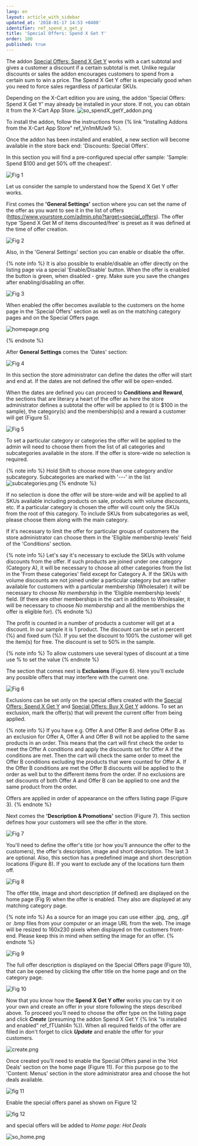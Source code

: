```yaml
---
lang: en
layout: article_with_sidebar
updated_at: '2018-01-17 14:53 +0400'
identifier: ref_spend_x_get_y
title: 'Special Offers: Spend X Get Y'
order: 100
published: true
---
```

The addon [Special Offers: Spend X Get Y](https://market.x-cart.com/addons/spend-x-get-y.html) works with a cart subtotal and gives a customer a discount if a certain subtotal is met. Unlike regular discounts or sales the addon encourages customers to spend from a certain sum to win a price. The Spend X Get Y offer is especially good when you need to force sales regardless of particular SKUs. 

Depending on the X-Cart edition you are using, the addon 'Special Offers: Spend X Get Y' may already be installed in your store. If not, you can obtain it from the X-Cart App Store. 
![so_spendX_getY_addon.png]({{site.baseurl}}/attachments/ref_spend_x_get_y/so_spendX_getY_addon.png)

To install the addon, follow the instructions from {% link "Installing Addons from the X-Cart App Store" ref_Vn1mMUw9 %}. 

Once the addon has been installed and enabled, a new section will become available in the store back end: 'Discounts: Special Offers'.

In this section you will find a pre-configured special offer sample: 'Sample: Spend $100 and get 50% off the cheapest'.

![Fig 1]({{site.baseurl}}/attachments/spendxgety.png)

Let us consider the sample to understand how the Spend X Get Y offer works. 

First comes the **'General Settings'** section where you can set the name of the offer as you want to see it in the list of offers (https://www.yourstore.com/admin.php?target=special_offers). The offer type 'Spend X Get M of items discounted/free' is preset as it was defined at the time of offer creation.

![Fig 2]({{site.baseurl}}/attachments/general.png)

Also, in the 'General Settings' section you can enable or disable the offer. 

{% note info %}
It is also possible to enable/disable an offer directly on the listing page via a special 'Enable/Disable' button. When the offer is enabled the button is green, when disabled - grey. Make sure you save the changes after enabling/disabling an offer.

![Fig 3]({{site.baseurl}}/attachments/enable.png)

When enabled the offer becomes available to the customers on the home page in the 'Special Offers' section as well as on the matching category pages and on the Special Offers page.

![homepage.png]({{site.baseurl}}/attachments/homepage.png)

{% endnote %}

After **General Settings** comes the 'Dates' section:

![Fig 4]({{site.baseurl}}/attachments/dates.png)

In this section the store administrator can define the dates the offer will start and end at. If the dates are not defined the offer will be open-ended. 

When the dates are defined you can proceed to **Conditions and Reward**, the sections that are literary a heart of the offer as here the store administrator defines a subtotal the offer will be applied to (it is  $100 in the sample), the category(s) and the membership(s) and a reward a customer will get (Figure 5).

![Fig 5]({{site.baseurl}}/attachments/conditions-reward.png)

To set a particular category or categories the offer will be applied to the admin will need to choose them from the list of all categories and subcategories available in the store. If the offer is store-wide no selection is required.

{% note info %} 
Hold Shift to choose more than one category and/or subcategory. Subcategories are marked with '---' in the list
![subcategories.png]({{site.baseurl}}/attachments/subcategories.png)
{% endnote %}

If no selection is done the offer will be store-wide and will be applied to all SKUs available including products on sale, products with volume discounts, etc. If a particular category is chosen the offer will count only the SKUs from the root of this category. To include SKUs from subcategories as well, please choose them along with the main category.

If it's necessary to limit the offer for particular groups of customers the store administrator can choose them in the 'Eligible membership levels' field of the 'Conditions' section. 

{% note info %}
Let's say it's necessary to exclude the SKUs with volume discounts from the offer. If such products are joined under one category (Category A), it will be necessary to choose all other categories from the list in the 'From these categories' field except for Category A.  If the SKUs with volume discounts are not joined under a particular category but are rather available for customers with a particular membership (Wholesaler) it will be necessary to choose _No membership_ in the 'Eligible membership levels' field. (If there are other memberships in the cart in addition to Wholesaler, it will be necessary to choose _No membership_ and all the memberships the offer is eligible for).
{% endnote %}

The profit is counted in a number of products a customer will get at a discount. In our sample it is 1 product. The discount can be set in percent (%) and fixed sum (%). If you set the discount to 100% the customer will get the item(s) for free. The discount is set to 50% in the sample.

{% note info %}
To allow customers use several types of discount at a time use % to set the value
{% endnote %}

The section that comes next is **Exclusions** (Figure 6). Here you'll exclude any possible offers that may interfere with the current one. 

![Fig 6]({{site.baseurl}}/attachments/exclusions.png)

Exclusions can be set only on the special offers created with the [Special Offers: Spend X Get Y](https://market.x-cart.com/addons/spend-x-get-y.html "Special Offers: Spend X Get Y") and [Special Offers: Buy X Get Y](https://market.x-cart.com/addons/buy-x-get-y.html "Special Offers: Spend X Get Y") addons. To set an exclusion, mark the offer(s) that will prevent the current offer from being applied.

{% note info %}
If you have e.g. Offer A and Offer B and define Offer B as an exclusion for Offer A, Offer A and Offer B will not be applied to the same products in an order. This means that the cart will first check the order to meet the Offer A conditions and apply the discounts set for Offer A if the conditions are met. Then the cart will check the same order to meet the Offer B conditions excluding the products that were counted for Offer A. If the Offer B conditions are met the Offer B discounts will be applied to the order as well but to the different items from the order. If no exclusions are set discounts of both Offer A and Offer B can be applied to one and the same product from the order. 

Offers are applied in order of appearance on the offers listing page (Figure 3).
{% endnote %}

Next comes the **'Description & Promotions'** section (Figure 7). This section defines how your customers will see the offer in the store.

![Fig 7]({{site.baseurl}}/attachments/descr.png)

You'll need to define the offer's title (or how you'll announce the offer to the customers), the offer's description, image and short description. The last 3 are optional. Also, this section has a predefined image and short description locations (Figure 8). If you want to exclude any of the locations turn them off.

![Fig 8]({{site.baseurl}}/attachments/display.png)

The offer title, image and short description (if defined) are displayed on the home page (Fig 9) when the offer is enabled. They also are displayed at any matching category page.

{% note info %}
As a source for an image you can use either .jpg, .png, .gif or .bmp files from your computer or an image URL from the web. The image will be resized to 160x230 pixels when displayed on the customers front-end. Please keep this in mind when setting the image for an offer.
{% endnote %}

![Fig 9]({{site.baseurl}}/attachments/home.png)

The full offer description is displayed on the Special Offers page (Figure 10), that can be opened by clicking the offer title on the home page and on the category page.

![Fig 10]({{site.baseurl}}/attachments/description.png)

Now that you know how the **Spend X Get Y offer** works you can try it on your own and create an offer in your store following the steps described above. To proceed you'll need to choose the offer type on the listing page and click _**Create**_ (presuming the addon Spend X Get Y {% link "is installed and enabled" ref_fTUahl4n %}). When all required fields of the offer are filled in don't forget to click _**Update**_ and enable the offer for your customers. 

![create.png]({{site.baseurl}}/attachments/create.png)

Once created you'll need to enable the Special Offers panel in the 'Hot Deals' section on the home page (Figure 11). For this purpose go to the 'Content: Menus' section in the store administrator area and choose the hot deals available.

![fig 11]({{site.baseurl}}/attachments/menus.png)

Enable the special offers panel as shown on Figure 12

![fig 12]({{site.baseurl}}/attachments/enable_so.png)

and special offers will be added to _Home page: Hot Deals_

![so_home.png]({{site.baseurl}}/attachments/so_home.png)
